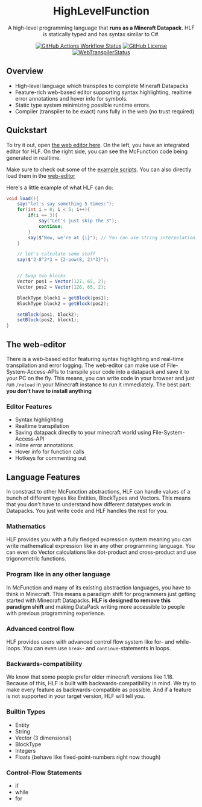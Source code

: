 <div align="center">

# HighLevelFunction

A high-level programming language that **runs as a Mineraft Datapack**.
HLF is statically typed and has syntax similar to C#.

[![GitHub Actions Workflow Status](https://img.shields.io/github/actions/workflow/status/zenonet/HighLevelFunction/dotnet.yml)](https://github.com/zenonet/HighLevelFunction/actions/workflows/dotnet.yml)
[![GitHub License](https://img.shields.io/github/license/zenonet/HighLevelFunction)](https://github.com/zenonet/HighLevelFunction/blob/master/LICENSE)
[![WebTranspilerStatus](https://img.shields.io/badge/WebEditor-available-blue)](https://zenonet.de/interactive/hlfTranspiler)

</div>

## Overview
- High-level language which transpiles to complete Mineraft Datapacks
- Feature-rich web-based editor supporting syntax highlighting, realtime error annotations and hover info for symbols.
- Static type system minimizing possible runtime errors.
- Compiler (transpiler to be exact) runs fully in the web (no trust required)

## Quickstart

To try it out, open [the web editor here](https://zenonet.de/interactive/hlfTranspiler). On the left, you have an integrated editor for HLF. On the right
side, you can see the McFunction code being generated in realtime.

Make sure to check out some of the [example scripts](Examples). You can also directly load them in the [web-editor](https://zenonet.de/interactive/hlfTranspiler#examples)

Here's a little example of what HLF can do:
```c#
void load(){
    say("let's say something 5 times:");
    for(int i = 0; i < 5; i++){
        if(i == 3){
            say("Let's just skip the 3");
            continue;
        }
        say($"Now, we're at {i}"); // You can use string interpolation (inserting values into strings) like this
    }

    // let's calculate some stuff
    say($"2-8^2*3 = {2-pow(8, 2)*3}");


    // Swap two blocks
    Vector pos1 = Vector(127, 65, 2);
    Vector pos2 = Vector(126, 65, 2);

    BlockType block1 = getBlock(pos1);
    BlockType block2 = getBlock(pos2);

    setBlock(pos1, block2);
    setBlock(pos2, block1);
}
```

## The web-editor

There is a web-based editor featuring syntax highlighting and real-time transpilation and error logging. The web-editor can make use of File-System-Access-APIs to transpile your code into a datapack and save it to your PC on the fly. This means, you can write code in your browser and just run `/reload` in your Minecraft instance to run it immediately. The best part: **you don't have to install anything**

### Editor Features

- Syntax highlighting
- Realtime transpilation
- Saving datapack directly to your minecraft world using File-System-Access-API
- Inline error annotations
- Hover info for function calls
- Hotkeys for commenting out

## Language Features

In constrast to other McFunction abstractions, HLF can handle values of a bunch of different types like Entities, BlockTypes and Vectors. This means that you don't have to understand how different datatypes work in Datapacks. You just write code and HLF handles the rest for you.

### Mathematics

HLF provides you with a fully fledged expression system meaning you can write mathematical expression like
in any other programming language. You can even do Vector calculations like dot-product and cross-product
and use trigonometric functions.

### Program like in any other language

In McFunction and many of its existing abstraction languages, you have to think in Minecraft. This means a paradigm shift for programmers just getting started with Minecraft Datapacks.
**HLF is designed to remove this paradigm shift** and making DataPack writing more accessible to people with previous programming experience.

### Advanced control flow

HLF provides users with advanced control flow system like for- and while-loops. You can even use `break`- and `continue`-statements in loops.

### Backwards-compatibility

We know that some people prefer older minecraft versions like 1.18. Because of this, HLF is built with backwards-compatibility in mind. We try to make every feature as backwards-compatible as possible. And if a feature is not supported in your target version, HLF will tell you.

### Builtin Types

- Entity
- String
- Vector (3 dimensional)
- BlockType
- Integers
- Floats (behave like fixed-point-numbers right now though)


### Control-Flow Statements

- if
- while
- for

